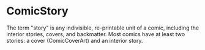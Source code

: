 # ComicStory

The term "story" is any indivisible, re-printable
unit of a comic, including the interior stories, covers, and backmatter. Most
comics have at least two stories: a cover (ComicCoverArt) and an interior story.
